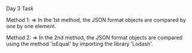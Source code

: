 Day 3 Task

Method 1:
    => In the 1st method, the JSON format objects are compared by one by one element.

Method 2:
    => In the 2nd method, the JSON format objects are compared using the method 'isEqual' by importing the library 'Lodash'.
    
